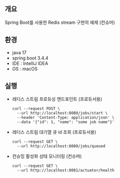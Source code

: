## 개요
Spring Boot를 사용한 Redis stream 구현의 예제 (컨슈머)

## 환경
- java 17
- spring boot 3.4.4
- IDE : IntelliJ IDEA
- OS : macOS

## 실행
- 레디스 스트림 프로듀싱 엔드포인트 (프로듀서용) 
    ```
    curl --request POST \
      --url http://localhost:8080/jobs/start \
      --header 'Content-Type: application/json' \
      --data '{"id": 1, "name": "some job name"}'
    ```

- 레디스 스트림 대기열 큐 id 조회 (프로듀서용)
    ```
    curl --request GET \
      --url http://localhost:8080/jobs/queued
    ```

- 컨슈밍 활성화 상태 모니터링 (컨슈머)
  ```
  curl --request GET \
    --url http://localhost:8081/actuator/health
  ```